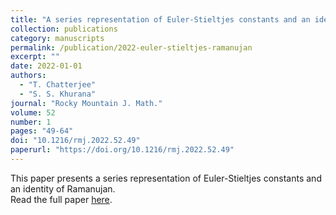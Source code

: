 ```yaml
---
title: "A series representation of Euler-Stieltjes constants and an identity of Ramanujan"
collection: publications
category: manuscripts
permalink: /publication/2022-euler-stieltjes-ramanujan
excerpt: ""
date: 2022-01-01
authors:
  - "T. Chatterjee"
  - "S. S. Khurana"
journal: "Rocky Mountain J. Math."
volume: 52
number: 1
pages: "49-64"
doi: "10.1216/rmj.2022.52.49"
paperurl: "https://doi.org/10.1216/rmj.2022.52.49"
---
```

This paper presents a series representation of Euler-Stieltjes constants and an identity of Ramanujan.  
Read the full paper [here](https://doi.org/10.1216/rmj.2022.52.49).
